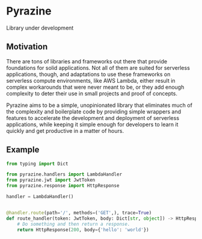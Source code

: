 # Pyrazine

Library under development

## Motivation

There are tons of libraries and frameworks out there that provide foundations for solid applications.
Not all of them are suited for serverless applications, though, and adaptations to use these frameworks
on serverless compute environments, like AWS Lambda, either result in complex workarounds that were
never meant to be, or they add enough complexity to deter their use in small projects and proof of
concepts.

Pyrazine aims to be a simple, unopinionated library that eliminates much of the complexity and boilerplate
code by providing simple wrappers and features to accelerate the development and deployment of serverless
applications, while keeping it simple enough for developers to learn it quickly and get productive
in a matter of hours.

## Example

```python
from typing import Dict

from pyrazine.handlers import LambdaHandler
from pyrazine.jwt import JwtToken
from pyrazine.response import HttpResponse

handler = LambdaHandler()


@handler.route(path='/', methods=('GET',), trace=True)
def route_handler(token: JwtToken, body: Dict[str, object]) -> HttpResponse:
    # Do something and then return a response.
    return HttpResponse(200, body={'hello': 'world'})
```
